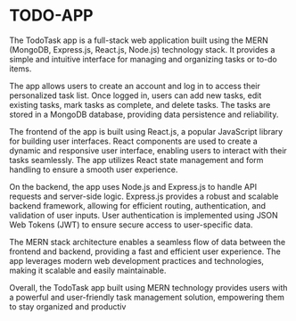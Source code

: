 # TODO-APP
The TodoTask app is a full-stack web application built using the MERN (MongoDB, Express.js, React.js, Node.js) technology stack. It provides a simple and intuitive interface for managing and organizing tasks or to-do items.

The app allows users to create an account and log in to access their personalized task list. Once logged in, users can add new tasks, edit existing tasks, mark tasks as complete, and delete tasks. The tasks are stored in a MongoDB database, providing data persistence and reliability.

The frontend of the app is built using React.js, a popular JavaScript library for building user interfaces. React components are used to create a dynamic and responsive user interface, enabling users to interact with their tasks seamlessly. The app utilizes React state management and form handling to ensure a smooth user experience.

On the backend, the app uses Node.js and Express.js to handle API requests and server-side logic. Express.js provides a robust and scalable backend framework, allowing for efficient routing, authentication, and validation of user inputs. User authentication is implemented using JSON Web Tokens (JWT) to ensure secure access to user-specific data.

The MERN stack architecture enables a seamless flow of data between the frontend and backend, providing a fast and efficient user experience. The app leverages modern web development practices and technologies, making it scalable and easily maintainable.

Overall, the TodoTask app built using MERN technology provides users with a powerful and user-friendly task management solution, empowering them to stay organized and productiv
